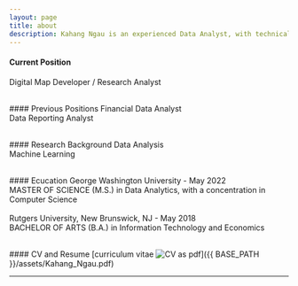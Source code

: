 ```yaml
---
layout: page
title: about
description: Kahang Ngau is an experienced Data Analyst, with technical-related work experience in both FinTech and Healthcare Industry. Seeking to utilize my 3+ years’ experience of data analysis skills on using Python, SQL, Tableau, and R. 
---
```


#### <a name="CurrentPosition"></a>Current Position
Digital Map Developer / Research Analyst

<br>
#### <a name="PreviousPosition"></a>Previous Positions
Financial Data Analyst<br>
Data Reporting Analyst


<br>#### <a name="ResearchBackground"></a>Research Background
Data Analysis<br>
Machine Learning



<br>#### <a name="Education"></a>Ecucation
George Washington University - May 2022<br>
MASTER OF SCIENCE (M.S.) in Data Analytics, with a concentration in Computer Science<br>
<br>
Rutgers University, New Brunswick, NJ - May 2018<br>
BACHELOR OF ARTS (B.A.) in Information Technology and Economics




<br>#### <a name="CVandResume"></a>CV and Resume
[curriculum vitae ![CV as pdf](icons16/pdf-icon.png)]({{ BASE_PATH }}/assets/Kahang_Ngau.pdf)

---



